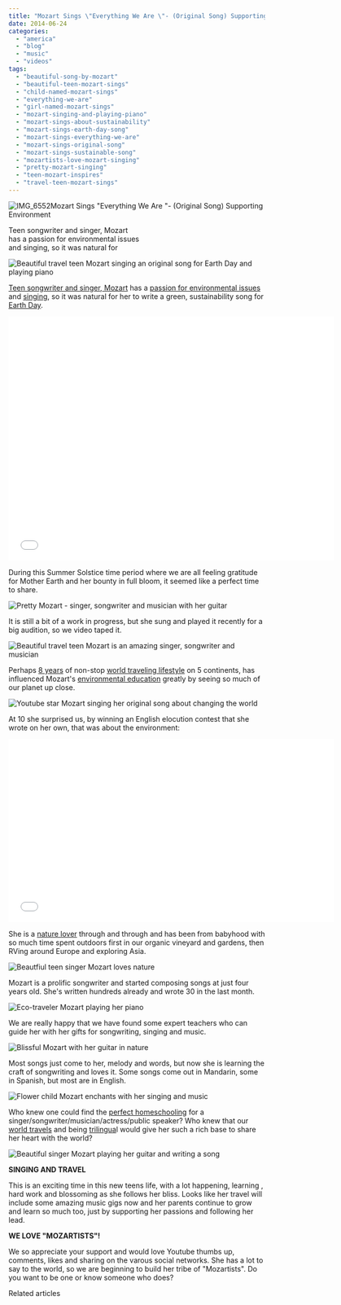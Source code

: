 ```yaml
---
title: "Mozart Sings \"Everything We Are \"- (Original Song) Supporting Environment"
date: 2014-06-24
categories: 
  - "america"
  - "blog"
  - "music"
  - "videos"
tags: 
  - "beautiful-song-by-mozart"
  - "beautiful-teen-mozart-sings"
  - "child-named-mozart-sings"
  - "everything-we-are"
  - "girl-named-mozart-sings"
  - "mozart-singing-and-playing-piano"
  - "mozart-sings-about-sustainability"
  - "mozart-sings-earth-day-song"
  - "mozart-sings-everything-we-are"
  - "mozart-sings-original-song"
  - "mozart-sings-sustainable-song"
  - "mozartists-love-mozart-singing"
  - "pretty-mozart-singing"
  - "teen-mozart-inspires"
  - "travel-teen-mozart-sings"
---
```


![IMG_6552](https://pub-ac94b3f306b24c0dba4238943c97f2e1.r2.dev/6a00e5502a9507883301a511d2ffb9970c.jpg)Mozart Sings "Everything We Are "- 
(Original Song) Supporting Environment  
  
Teen songwriter and singer, Mozart  
has a passion for environmental issues  
and singing, so it was natural for

<!--more-->  
![Beautiful travel teen Mozart singing an original song for Earth Day and playing piano](https://pub-ac94b3f306b24c0dba4238943c97f2e1.r2.dev/6a00e5502a9507883301a3fd243c10970b.png)  
  
[Teen songwriter and singer, Mozart](https://pub-ac94b3f306b24c0dba4238943c97f2e1.r2.dev/2014/03/mozart-beautiful-teen-singer-songwriter-musician.html "teen singer and songwriter pretty Mozart") has a [passion for environmental issues](https://pub-ac94b3f306b24c0dba4238943c97f2e1.r2.dev/2012/04/environmental-education-world-school-kid.html "environmental education") and [singing](https://pub-ac94b3f306b24c0dba4238943c97f2e1.r2.dev/2013/09/tween-is-a-talented-singer-songwriter.html "Mozart is a talented singer and songwriting girl"), so it was natural for her to write a green, sustainability song for [Earth Day](https://pub-ac94b3f306b24c0dba4238943c97f2e1.r2.dev/2009/04/family-travel-photohappy-earth-day.html "Earth Day celebration").  
  

<iframe allowfullscreen src="//www.youtube.com/embed/Jr5TNH_YF6M?rel=0" frameborder="0" height="480" width="640"></iframe>

  
  
During this Summer Solstice time period where we are all feeling gratitude for Mother Earth and her bounty in full bloom, it seemed like a perfect time to share.  
  
![Pretty Mozart - singer, songwriter and musician with her guitar](https://pub-ac94b3f306b24c0dba4238943c97f2e1.r2.dev/6a00e5502a9507883301a511d3bd6f970c.png)  
  
  
It is still a bit of a work in progress, but she sung and played it recently for a big audition, so we video taped it.  
  
![Beautiful travel teen Mozart is an amazing singer, songwriter and musician](https://pub-ac94b3f306b24c0dba4238943c97f2e1.r2.dev/6a00e5502a9507883301a3fd243c55970b.png)  
  
  
Perhaps [8 years](https://pub-ac94b3f306b24c0dba4238943c97f2e1.r2.dev/2013/09/why-travel-with-kids-kid-traveling-the-world-for-8-years-tells.html "kid traveling world for 8 years!") of non-stop [world traveling lifestyle](https://pub-ac94b3f306b24c0dba4238943c97f2e1.r2.dev/2012/01/amazing-family-world-tour.html "world traveling lifestyle") on 5 continents, has influenced Mozart's [environmental education](https://pub-ac94b3f306b24c0dba4238943c97f2e1.r2.dev/2011/04/earth-day-song-solo-and-1st-place.html "earth day song, solo and first place for environmental education") greatly by seeing so much of our planet up close.  
  
![Youtube star Mozart singing her original song about changing the world ](https://pub-ac94b3f306b24c0dba4238943c97f2e1.r2.dev/6a00e5502a9507883301a73ddf0585970d.png)  
  
  
At 10 she surprised us, by winning an English elocution contest that she wrote on her own, that was about the environment:  
  

<iframe allowfullscreen src="//www.youtube.com/embed/HW-C2PGehYc?rel=0" frameborder="0" height="360" width="640"></iframe>

  
  
She is a [nature lover](https://pub-ac94b3f306b24c0dba4238943c97f2e1.r2.dev/2011/07/beautiful-butterfly-flowers-and-family-travel.html "nature lover") through and through and has been from babyhood with so much time spent outdoors first in our organic vineyard and gardens, then RVing around Europe and exploring Asia.  
  
![Beautfiul teen singer Mozart loves nature](https://pub-ac94b3f306b24c0dba4238943c97f2e1.r2.dev/6a00e5502a9507883301a73ddf0c2c970d.png)  
  
Mozart is a prolific songwriter and started composing songs at just four years old. She's written hundreds already and wrote 30 in the last month.  
  
![Eco-traveler  Mozart playing her piano](https://pub-ac94b3f306b24c0dba4238943c97f2e1.r2.dev/6a00e5502a9507883301a511d3c476970c.png)  
  
We are really happy that we have found some expert teachers who can guide her with her gifts for songwriting, singing and music.  
  
![Blissful Mozart with her guitar in nature ](https://pub-ac94b3f306b24c0dba4238943c97f2e1.r2.dev/6a00e5502a9507883301a73ddf0c52970d.png)  
  
Most songs just come to her, melody and words, but now she is learning the craft of songwriting and loves it. Some songs come out in Mandarin, some in Spanish, but most are in English.  
  
![Flower child Mozart enchants with her singing and music](https://pub-ac94b3f306b24c0dba4238943c97f2e1.r2.dev/6a00e5502a9507883301a73ddf06c0970d.png)  
  
Who knew one could find the [perfect homeschooling](https://pub-ac94b3f306b24c0dba4238943c97f2e1.r2.dev/2013/07/homeschool-high-school-and-world-travel.html "homeschooling high school") for a singer/songwriter/musician/actress/public speaker? Who knew that our [world travels](https://pub-ac94b3f306b24c0dba4238943c97f2e1.r2.dev/2009/04/how-to-travel-the-world-as-a-digital-nomad-family.html "world travels") and being [trilingua](https://pub-ac94b3f306b24c0dba4238943c97f2e1.r2.dev/2012/11/multilingual-learning-reading-in-3-languages.html "reading in 3 languages - trilingual")l would give her such a rich base to share her heart with the world?  
  
![Beautiful singer Mozart playing her guitar and writing a song](https://pub-ac94b3f306b24c0dba4238943c97f2e1.r2.dev/6a00e5502a9507883301a73ddf0869970d.png)  
  
**SINGING AND TRAVEL**  
  
This is an exciting time in this new teens life, with a lot happening, learning , hard work and blossoming as she follows her bliss. Looks like her travel will include some amazing music gigs now and her parents continue to grow and learn so much too, just by supporting her passions and following her lead.  
  
**WE LOVE "MOZARTISTS"!**  
  
We so appreciate your support and would love Youtube thumbs up, comments, likes and sharing on the varous social networks. She has a lot to say to the world, so we are beginning to build her tribe of "Mozartists". Do you want to be one or know someone who does?

Related articles

